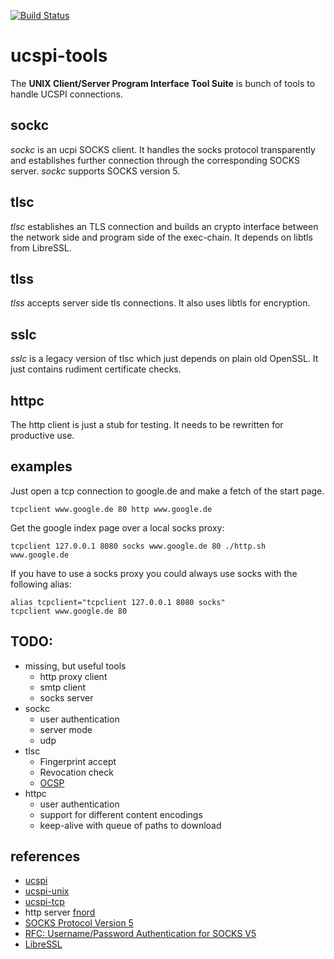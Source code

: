 [![Build Status](https://travis-ci.org/younix/ucspi.svg)](https://travis-ci.org/younix/ucspi)

# ucspi-tools

The **UNIX Client/Server Program Interface Tool Suite** is bunch of tools to
handle UCSPI connections.

## sockc

*sockc* is an ucpi SOCKS client.  It handles the socks protocol transparently
and establishes further connection through the corresponding SOCKS server.
*sockc* supports SOCKS version 5.

## tlsc

*tlsc* establishes an TLS connection and builds an crypto interface between the
network side and program side of the exec-chain.  It depends on libtls from
LibreSSL.

## tlss

*tlss* accepts server side tls connections.  It also uses libtls for encryption.

## sslc

*sslc* is a legacy version of tlsc which just depends on plain old OpenSSL.  It
just contains rudiment certificate checks.

## httpc

The http client is just a stub for testing.  It needs to be rewritten for
productive use.

## examples

Just open a tcp connection to google.de and make a fetch of the start page.

```shell
tcpclient www.google.de 80 http www.google.de
```

Get the google index page over a local socks proxy:

```shell
tcpclient 127.0.0.1 8080 socks www.google.de 80 ./http.sh www.google.de
```

If you have to use a socks proxy you could always use socks with the following
alias:

```shellscript
alias tcpclient="tcpclient 127.0.0.1 8080 socks"
tcpclient www.google.de 80
```

## TODO:
  * missing, but useful tools
    * http proxy client
    * smtp client
    * socks server
  * sockc
    * user authentication
    * server mode
    * udp
  * tlsc
    * Fingerprint accept
    * Revocation check
    * [OCSP](https://en.wikipedia.org/wiki/Online_Certificate_Status_Protocol)
  * httpc
    * user authentication
    * support for different content encodings
    * keep-alive with queue of paths to download

## references
  * [ucspi](http://cr.yp.to/proto/ucspi.txt)
  * [ucspi-unix](http://untroubled.org/ucspi-unix/)
  * [ucspi-tcp](http://cr.yp.to/ucspi-tcp.html)
  * http server [fnord](http://www.fefe.de/fnord/)
  * [SOCKS Protocol Version 5](http://tools.ietf.org/html/rfc1928)
  * [RFC: Username/Password Authentication for SOCKS V5](https://tools.ietf.org/html/rfc1929)
  * [LibreSSL](http://www.libressl.org/)
